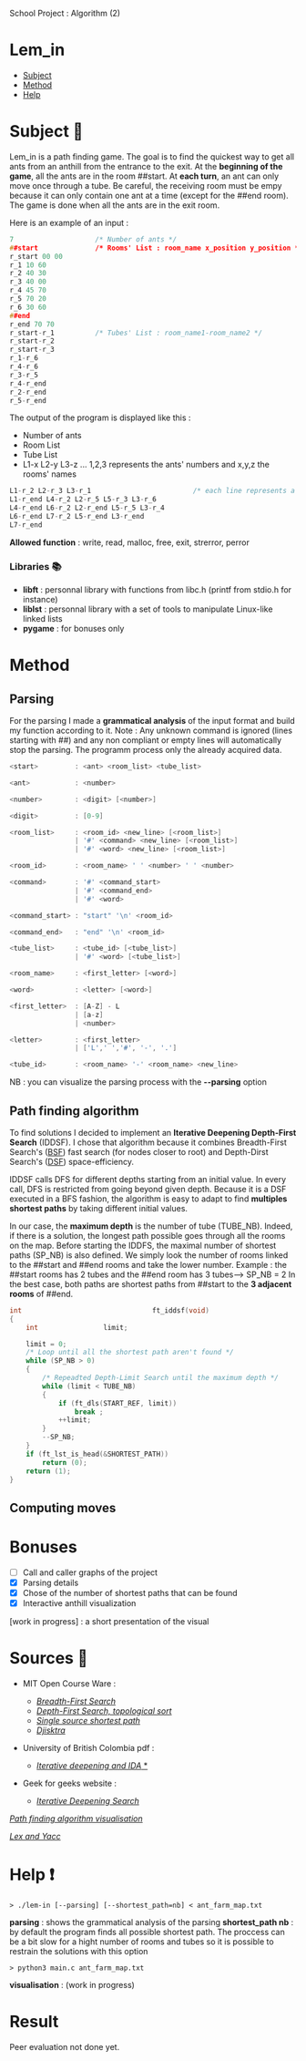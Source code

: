 School Project : Algorithm (2)

#   Lem_in
* [Subject](#subject)
* [Method](#method)
* [Help](#help)

#   Subject   :pushpin:

Lem_in is a path finding game. The goal is to find the quickest way to get all ants from an anthill from the entrance to the exit. At the **beginning of the game**, all the ants are in the room ##start. At **each turn**, an ant can only move once through a tube. Be careful, the receiving room must be empy because it can only contain one ant at a time (except for the ##end room). The game is done when all the ants are in the exit room.

Here is an example of an input :
```C
7                    /* Number of ants */
##start              /* Rooms' List : room_name x_position y_position */
r_start 00 00
r_1 10 60
r_2 40 30
r_3 40 00
r_4 45 70
r_5 70 20
r_6 30 60
##end
r_end 70 70
r_start-r_1          /* Tubes' List : room_name1-room_name2 */
r_start-r_2
r_start-r_3
r_1-r_6
r_4-r_6
r_3-r_5
r_4-r_end
r_2-r_end
r_5-r_end
```

The output of the program is displayed like this :
- Number of ants
- Room List
- Tube List
- L1-x L2-y L3-z ... 1,2,3 represents the ants' numbers and x,y,z the rooms' names

```C
L1-r_2 L2-r_3 L3-r_1                         /* each line represents a move */
L1-r_end L4-r_2 L2-r_5 L5-r_3 L3-r_6
L4-r_end L6-r_2 L2-r_end L5-r_5 L3-r_4
L6-r_end L7-r_2 L5-r_end L3-r_end
L7-r_end
```

**Allowed function** : write, read, malloc, free, exit, strerror, perror

### Libraries :books:
- **libft** : personnal library with functions from libc.h (printf from stdio.h for instance)
- **liblst** : personnal library with a set of tools to manipulate Linux-like linked lists
- **pygame** : for bonuses only

#  Method

## Parsing

For the parsing I made a **grammatical analysis** of the input format and build my function according to it.
Note : Any unknown command is ignored (lines starting with ##) and any non compliant or empty lines will automatically stop the parsing. The programm process only the already acquired data.

```C
<start>         : <ant> <room_list> <tube_list>

<ant>           : <number>

<number>        : <digit> [<number>]

<digit>         : [0-9]

<room_list>     : <room_id> <new_line> [<room_list>]
                | '#' <command> <new_line> [<room_list>]
                | '#' <word> <new_line> [<room_list>]

<room_id>       : <room_name> ' ' <number> ' ' <number>

<command>       : '#' <command_start>
                | '#' <command_end>
                | '#' <word>

<command_start> : "start" '\n' <room_id>

<command_end>   : "end" '\n' <room_id>

<tube_list>     : <tube_id> [<tube_list>]
                | '#' <word> [<tube_list>]

<room_name>     : <first_letter> [<word>]

<word>          : <letter> [<word>]

<first_letter>  : [A-Z] - L
                | [a-z]
                | <number>

<letter>        : <first_letter>
                | ['L',' ','#', '-', '.']

<tube_id>       : <room_name> '-' <room_name> <new_line>
```

NB : you can visualize the parsing process with the **--parsing** option

## Path finding algorithm

To find solutions I decided to implement an **Iterative Deepening Depth-First Search** (IDDSF). I chose that algorithm because it combines Breadth-First Search's ([BSF](http://www.geeksforgeeks.org/breadth-first-traversal-for-a-graph/)) fast search (for nodes closer to root) and Depth-Dirst Search's ([DSF](http://www.geeksforgeeks.org/depth-first-traversal-for-a-graph/)) space-efficiency.

IDDSF calls DFS for different depths starting from an initial value. In every call, DFS is restricted from going beyond given depth. Because it is a DSF executed in a BFS fashion, the algorithm is easy to adapt to find **multiples shortest paths** by taking different initial values.

In our case, the **maximum depth** is the number of tube (TUBE_NB). Indeed, if there is a solution, the longest path possible goes through all the rooms on the map. Before starting the IDDFS, the maximal number of shortest paths (SP_NB) is also defined. We simply look the number of rooms linked to the ##start and ##end rooms and take the lower number.
Example : the ##start rooms has 2 tubes and the ##end room has 3 tubes--> SP_NB = 2
In the best case, both paths are shortest paths from ##start to the **3 adjacent rooms** of ##end.

```C
int                                ft_iddsf(void)
{
	int                limit;

	limit = 0;
	/* Loop until all the shortest path aren't found */
	while (SP_NB > 0)
	{
		/* Repeadted Depth-Limit Search until the maximum depth */
		while (limit < TUBE_NB)
		{
			if (ft_dls(START_REF, limit))
				break ;
			++limit;
		}
		--SP_NB;
	}
	if (ft_lst_is_head(&SHORTEST_PATH))
		return (0);
	return (1);
}
```
## Computing moves

#  Bonuses

- [ ] Call and caller graphs of the project
- [x] Parsing details
- [x] Chose of the number of shortest paths that can be found
- [x] Interactive anthill visualization

[work in progress] : a short presentation of the visual

#  Sources :bookmark_tabs:

- MIT Open Course Ware :
	- [*Breadth-First Search*](https://www.youtube.com/watch?v=s-CYnVz-uh4&list=PLUl4u3cNGP61Oq3tWYp6V_F-5jb5L2iHb&index=13)
	- [*Depth-First Search, topological sort*](https://www.youtube.com/watch?v=AfSk24UTFS8&index=14&list=PLUl4u3cNGP61Oq3tWYp6V_F-5jb5L2iHb)
	- [*Single source shortest path*](https://www.youtube.com/watch?v=Aa2sqUhIn-E&index=15&list=PLUl4u3cNGP61Oq3tWYp6V_F-5jb5L2iHb)
	- [*Djisktra*](https://www.youtube.com/watch?v=2E7MmKv0Y24&list=PLUl4u3cNGP61Oq3tWYp6V_F-5jb5L2iHb&index=16)
- University of British Colombia pdf : 
	- [*Iterative deepening and IDA* *](http://www.cs.ubc.ca/~mack/CS322/lectures/2-Search6.pdf)

- Geek for geeks website :
	- [*Iterative Deepening Search*](http://www.geeksforgeeks.org/iterative-deepening-searchids-iterative-deepening-depth-first-searchiddfs/)

[*Path finding algorithm visualisation*](https://qiao.github.io/PathFinding.js/visual/)

[*Lex and Yacc*](http://www.linux-france.org/article/devl/lexyacc/minimanlexyacc.html#toc2)

# Help :heavy_exclamation_mark:
	> ./lem-in [--parsing] [--shortest_path=nb] < ant_farm_map.txt 

**parsing** : shows the grammatical analysis of the parsing
**shortest_path nb** : by default the program finds all possible shortest path. The proccess can be a bit slow for a hight number of rooms and tubes so it is possible to restrain the solutions with this option

	> python3 main.c ant_farm_map.txt

**visualisation** : (work in progress)

#  Result
Peer evaluation not done yet.
